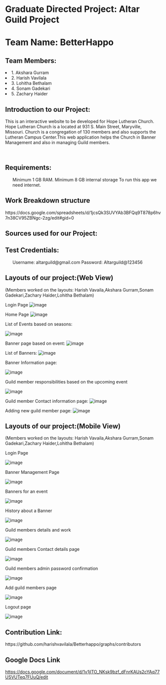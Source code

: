 # Graduate Directed Project: Altar Guild Project

<h1>Team Name: BetterHappo</h1>
 
<h2>Team Members:</h2>
 <li>1. Akshara Gurram</li>
 <li>2. Harish Vavilala</li>
 <li>3. Lohitha Bethalam</li>
 <li>4. Sonam Gadekari</li>
 <li>5. Zachary Haider</li>

<h2> Introduction to our Project:</h2>
<p>This is an interactive website to be developed for Hope Lutheran Church. Hope Lutheran Church is a located at 931 S. Main Street, Maryville, Missouri. Church is a congregation of 130 members and also supports the Lutheran Campus Center.This web application helps the Church in Banner Management and also in managing Guild members.</p><br/>

<h2>Requirements:</h2>
<p>
<ul>
Minimum 1 GB RAM.
Minimum 8 GB internal storage
To run this app we need internet.
</ul>
<h2> Work Breakdown structure</h2>
 https://docs.google.com/spreadsheets/d/1jcsQk3SUVYAb3BFQq9T878p6hv7n38CV95ZBNgc-2zg/edit#gid=0 
</p>
<h2>Sources used for our Project:</h2>
<p>
 </p>
<h2>Test Credentials:</h2>
<p>
<ul>
Username: altarguild@gmail.com 
Password: Altarguild@123456
 </ul>
</p>
<h2>Layouts of our project:(Web View)</h2> (Members worked on the layouts: Harish Vavaila,Akshara Gurram,Sonam Gadekari,Zachary Haider,Lohitha Bethalam)

Login Page
![image](https://user-images.githubusercontent.com/43020059/59576247-b51a6700-9084-11e9-82f5-af3872feadd3.png)

Home Page
![image](https://user-images.githubusercontent.com/43020059/59576285-d713e980-9084-11e9-8c1b-5056c2287c37.png)

List of Events based on seasons:

![image](https://user-images.githubusercontent.com/43020059/59576314-ec891380-9084-11e9-9be3-42f3703a49a4.png)

Banner page based on event:
![image](https://user-images.githubusercontent.com/43020059/59576346-0fb3c300-9085-11e9-9bfd-4565e18845d4.png)

List of Banners:
![image](https://user-images.githubusercontent.com/43020059/59576379-29550a80-9085-11e9-8f12-0d26d431d374.png)

Banner Information page:

![image](https://user-images.githubusercontent.com/43020059/59577479-8b177380-9089-11e9-91a7-fc68a79325cc.png)

Guild member responsibilities based on the upcoming event
 
 ![image](https://user-images.githubusercontent.com/43020059/59577351-03ca0000-9089-11e9-87ca-8c25635ae615.png)

Guild member Contact information page:
![image](https://user-images.githubusercontent.com/43020059/59576501-b1d3ab00-9085-11e9-97fb-bfe138a58b07.png)

Adding new guild member page:
![image](https://user-images.githubusercontent.com/43020059/59576534-cdd74c80-9085-11e9-9047-bd3f9b542526.png)


<h2>Layouts of our project:(Mobile View)</h2>(Members worked on the layouts: Harish Vavaila,Akshara Gurram,Sonam Gadekari,Zachary Haider,Lohitha Bethalam)

 Login Page
 
 ![image](https://user-images.githubusercontent.com/43020059/59574621-8c42a380-907d-11e9-817e-49fd9679de2f.png)
 
 Banner Management Page
 
 ![image](https://user-images.githubusercontent.com/43020059/59574642-aa100880-907d-11e9-81b0-2395948dde03.png)

 Banners for an event
 
 ![image](https://user-images.githubusercontent.com/43020059/59574664-c449e680-907d-11e9-8532-e756813b46b7.png)
 
 History about a Banner
 
 ![image](https://user-images.githubusercontent.com/43020059/59574691-db88d400-907d-11e9-88a1-03103864c6b9.png)
 

 Guild members details and work
 
 ![image](https://user-images.githubusercontent.com/43020059/59574731-fce9c000-907d-11e9-9b64-52bf6bccab60.png)
 
 Guild members Contact details page
 
 ![image](https://user-images.githubusercontent.com/43020059/59574767-20ad0600-907e-11e9-98b6-a90972df72f6.png)
 
 Guild members admin password confirmation
 
 ![image](https://user-images.githubusercontent.com/43020059/59574792-3fab9800-907e-11e9-86aa-3e679ae34c52.png)
 
 Add guild members page
 
 ![image](https://user-images.githubusercontent.com/43020059/59574820-5520c200-907e-11e9-8328-cd19e9ef11a8.png)
 
 Logout page
 
 ![image](https://user-images.githubusercontent.com/43020059/59574839-679afb80-907e-11e9-9088-029b5f1c1b13.png)
 
<h2>Contribution Link:</h2>
https://github.com/harishvavilala/Betterhappo/graphs/contributors

<h2>Google Docs Link</h2>

https://docs.google.com/document/d/1v1jlTO_NKsk9bzf_dFnrKAUs2cYAq77USVUTeq7FUuQ/edit
